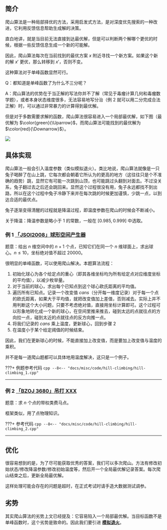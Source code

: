 ## 简介

爬山算法是一种局部择优的方法，采用启发式方法，是对深度优先搜索的一种改进，它利用反馈信息帮助生成解的决策。

直白地讲，就是当目前无法直接到达最优解，但是可以判断两个解哪个更优的时候，根据一些反馈信息生成一个新的可能解。

因此，爬山算法每次在当前找到的最优方案 $x$ 附近寻找一个新方案。如果这个新的解 $x'$ 更优，那么转移到 $x'$，否则不变。

这种算法对于单峰函数显然可行。

Q：都知道是单峰函数了为什么不三分呢？

A：爬山算法的优势在于当正解的写法你并不了解（常见于毒瘤计算几何和毒瘤数学题），或者本身状态维度很多，无法容易地写分治（例 2 就可以用二分完成合法正解）时，可以通过非常暴力的计算得到最优解。

但是对于多数需要求解的函数，爬山算法很容易进入一个局部最优解，如下图（最优解为 $\color{green}{\Uparrow}$，而爬山算法可能找到的最优解为 $\color{red}{\Downarrow}$）。

![](./images/hill-climbing.png)

## 具体实现

爬山算法一般会引入温度参数（类似模拟退火）。类比地说，爬山算法就像是一只兔子喝醉了在山上跳，它每次都会朝着它所认为的更高的地方（这往往只是个不准确的趋势）跳，显然它有可能一次跳到山顶，也可能跳过头翻到对面去。不过没关系，兔子翻过去之后还会跳回来。显然这个过程很没有用，兔子永远都找不到出路，所以在这个过程中兔子冷静下来并在每次跳的时候更加谨慎，少跳一点，以到达合适的最优点。

兔子逐渐变得清醒的过程就是降温过程，即温度参数在爬山的时候会不断减小。

关于降温：降温参数是略小于 $1$ 的常数，一般在 $[0.985, 0.999]$ 中选取。

### 例 1 [「JSOI2008」球形空间产生器](https://www.luogu.com.cn/problem/P4035)

题意：给出 $n$ 维空间中的 $n + 1$ 个点，已知它们在同一个 $n$ 维球面上，求出球心。$n \leq 10$，坐标绝对值不超过 $20000$。

很明显的单峰函数，可以使用爬山解决。本题算法流程：

1.  初始化球心为各个给定点的重心（即其各维坐标均为所有给定点对应维度坐标的平均值），以减少枚举量。
2.  对于当前的球心，求出每个已知点到这个球心欧氏距离的平均值。
3.  遍历所有已知点。记录一个改变值 $\textit{cans}$（分开每一维度记录）对于每一个点的欧氏距离，如果大于平均值，就把改变值加上差值，否则减去。实际上并不用判断这个大小问题，只要不考虑绝对值，直接用坐标计算即可。这个过程可以形象地转化成一个新的球心，在空间里推来推去，碰到太远的点就往点的方向拉一点，碰到太近的点就往点的反方向推一点。
4.  将我们记录的 $\textit{cans}$ 乘上温度，更新球心，回到步骤 2
5.  在温度小于某个给定阈值的时候结束。

因此，我们在更新球心的时候，不能直接加上改变值，而是要加上改变值与温度的乘积。

并不是每一道爬山题都可以具体地用温度解决，这只是一个例子。

???+ 例题参考代码
    ```cpp
    --8<-- "docs/misc/code/hill-climbing/hill-climbing_1.cpp"
    ```

***

### 例 2 [「BZOJ 3680」吊打 XXX](https://hydro.ac/p/bzoj-P3680)

题意：求 $n$ 个点的带权类费马点。

框架类似，用了点物理知识。

???+ 参考代码
    ```cpp
    --8<-- "docs/misc/code/hill-climbing/hill-climbing_2.cpp"
    ```

***

## 优化

很容易想到的是，为了尽可能获取优秀的答案，我们可以多次爬山。方法有修改初始状态/修改降温参数/修改初始温度等，然后开一个全局最优解记录答案。每次爬山结束之后，更新全局最优解。

这样处理可能会存在的问题是超时，在正式考试时请手造大数据测试调参。

## 劣势

其实爬山算法的劣势上文已经提及：它容易陷入一个局部最优解。当目标函数不是单峰函数时，这个劣势是致命的。因此我们要引进 [**模拟退火**](./simulated-annealing.md)。
